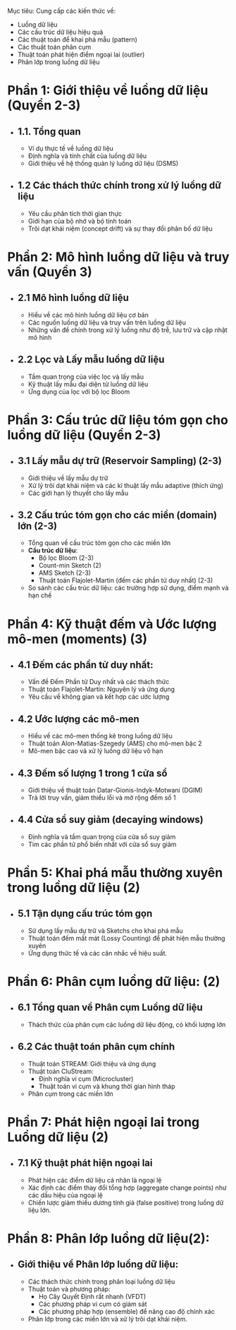 Mục tiêu:
Cung cấp các kiến thức về: 
- Luồng dữ liệu
- Các cấu trúc dữ liệu hiệu quả
- Các thuật toán để khai phá mẫu (pattern)
- Các thuật toán phân cụm
- Thuật toán phát hiện điểm ngoại lai (outlier)
- Phân lớp trong luồng dữ liệu

# Phần 1: Giới thiệu về luồng dữ liệu (Quyển 2-3)
- ## 1.1. Tổng quan
	* Ví dụ thực tế về luồng dữ liệu
	- Định nghĩa và tính chất của luồng dữ liệu
	- Giới thiệu về hệ thống quản lý luồng dữ liệu (DSMS)
- ## 1.2 Các thách thức chính trong xử lý luồng dữ liệu
	- Yêu cầu phân tích thời gian thực
	- Giới hạn của bộ nhớ và bộ tính toán
	- Trôi dạt khái niệm (concept drift) và sự thay đổi phân bố dữ liệu
# Phần 2: Mô hình luồng dữ liệu và truy vấn (Quyển 3)
- ## 2.1 Mô hình luồng dữ liệu
	- Hiểu về các mô hình luồng dữ liệu cơ bản
	- Các nguồn luồng dữ liệu và truy vấn trên luồng dữ liệu
	- Những vấn đề chính trong xử lý luồng như độ trễ, lưu trữ và cập nhật mô hình
- ## 2.2 Lọc và Lấy mẫu luồng dữ liệu
	- Tầm quan trọng của việc lọc và lấy mẫu
	- Kỹ thuật lấy mẫu đại diện từ luồng dữ liệu
	- Ứng dụng của lọc với bộ lọc Bloom
# Phần 3: Cấu trúc dữ liệu tóm gọn cho luồng dữ liệu (Quyển 2-3)
- ## 3.1 Lấy mẫu dự trữ (Reservoir Sampling) (2-3)
	- Giới thiệu về lấy mẫu dự trữ
	- Xử lý trôi dạt khái niệm và các kĩ thuật lấy mẫu adaptive (thích ứng)
	- Các giới hạn lý thuyết cho lấy mẫu
- ## 3.2 Cấu trúc tóm gọn cho các miền (domain) lớn (2-3)
	- Tổng quan về cấu trúc tóm gọn cho các miền lớn
	- **Cấu trúc dữ liệu**:
		- Bộ lọc Bloom (2-3)
		- Count-min Sketch (2)
		- AMS Sketch (2-3)
		- Thuật toán Flajolet-Martin (đếm các phần tử duy nhất) (2-3)
	- So sánh các cấu trúc dữ liệu: các trường hợp sử dụng, điểm mạnh và hạn chế
# Phần 4: Kỹ thuật đếm và Ước lượng mô-men (moments) (3)
- ## 4.1 Đếm các phần tử duy nhất:
	- Vấn đề Đếm Phần tử Duy nhất và các thách thức
	- Thuật toán Flajolet-Martin: Nguyên lý và ứng dụng
	- Yêu cầu về không gian và kết hợp các ước lượng
- ## 4.2 Ước lượng các mô-men
	- Hiểu về các mô-men thống kê trong luồng dữ liệu
	- Thuật toán Alon-Matias-Szegedy (AMS) cho mô-men bậc 2
	- Mô-men bậc cao và xử lý luồng dữ liệu vô hạn
- ## 4.3 Đếm số lượng 1 trong 1 cửa sổ
	- Giới thiệu về thuật toán Datar-Gionis-Indyk-Motwani (DGIM)
	- Trả lời truy vấn, giảm thiểu lỗi và mở rộng đếm số 1
- ## 4.4 Cửa sổ suy giảm (decaying windows)
	- Định nghĩa và tầm quan trọng của cửa sổ suy giảm
	- Tìm các phần tử phổ biến nhất với cửa sổ suy giảm
# Phần 5: Khai phá mẫu thường xuyên trong luồng dữ liệu (2)
- ## 5.1 Tận dụng cấu trúc tóm gọn
	- Sử dụng lấy mẫu dự trữ và Sketchs cho khai phá mẫu
	- Thuật toán đếm mất mát (Lossy Counting) để phát hiện mẫu thường xuyên
	- Ứng dụng thức tế và các cân nhắc về hiệu suất.
# Phần 6: Phân cụm luồng dữ liệu: (2)
- ## 6.1 Tổng quan về Phân cụm Luồng dữ liệu
	- Thách thức của phân cụm các luồng dữ liệu động, có khối lượng lớn
- ## 6.2 Các thuật toán phân cụm chính
	- Thuật toán STREAM: Giới thiệu và ứng dụng
	- Thuật toán CluStream:
		- Định nghĩa vi cụm (Microcluster)
		- Thuật toán vi cụm và khung thời gian hình tháp
	- Phân cụm trong các miền lớn
# Phần 7: Phát hiện ngoại lai trong Luồng dữ liệu (2)
- ## 7.1 Kỹ thuật phát hiện ngoại lai
	- Phát hiện các điểm dữ liệu cá nhân là ngoại lệ
	- Xác định các điểm thay đổi tổng hợp (aggregate change points) như các dấu hiệu của ngoại lệ
	- Chiến lược giảm thiểu dương tính giả (false positive) trong luồng dữ liệu lớn.
# Phần 8: Phân lớp luồng dữ liệu(2):
- ## Giới thiệu về Phân lớp luồng dữ liệu:
	- Các thách thức chính trong phân loại luồng dữ liệu
	- Thuật toán và phương pháp:
		- Họ Cây Quyết Định rất nhanh (VFDT)
		- Các phương pháp vi cụm có giám sát
		- Các phương pháp hợp (ensemble) để nâng cao độ chính xác
	- Phân lớp trong các miền lớn và xử lý trôi dạt khái niệm.